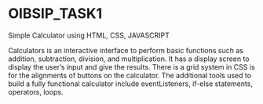 # OIBSIP_TASK1
Simple Calculator using HTML, CSS, JAVASCRIPT

Calculators is an interactive interface to perform basic functions such as addition, subtraction, division, and multiplication. It has a  display screen to display the user’s input and give the results. There is a grid system in CSS is for the alignments of buttons on the calculator. The additional tools used to build a fully functional calculator include eventListeners, if-else statements, operators, loops.
